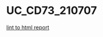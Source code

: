 # UC_CD73_210707

[lint to html report][] 

[lint to html report]: https://fabiobedin.github.io/UC_CD73_210707/
